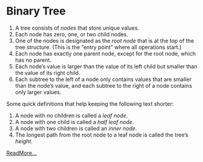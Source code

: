 # Binary Tree

1.  A tree consists of  _nodes_  that store unique values.
2.  Each node has zero, one, or two child nodes.
3.  One of the nodes is designated as the  _root node_  that is at the top of the tree structure. (This is the “entry point” where all operations start.)
4.  Each node has exactly one parent node, except for the root node, which has no parent.
5.  Each node’s value is larger than the value of its left child but smaller than the value of its right child.
6.  Each subtree to the left of a node only contains values that are smaller than the node’s value, and each subtree to the right of a node contains only larger values.

Some quick definitions that help keeping the following text shorter:

1.  A node with no children is called a  _leaf node_.
2.  A node with one child is called a  _half leaf node_.
3.  A node with two children is called an  _inner node_.
4.  The longest path from the root node to a leaf node is called the tree’s  _height_.

[ReadMore...](https://appliedgo.net/bintree/)
